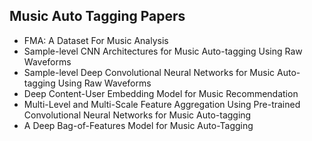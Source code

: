 <h2> Music Auto Tagging Papers</h2>

<ul>

                             

 <li><a target="_blank" href="https://github.com/manjunath5496/Music-Auto-Tagging-Papers/blob/master/max(1).pdf" style="text-decoration:none;">FMA: A Dataset For Music Analysis</a></li>

 <li><a target="_blank" href="https://github.com/manjunath5496/Music-Auto-Tagging-Papers/blob/master/max(2).pdf" style="text-decoration:none;">Sample-level CNN Architectures for Music Auto-tagging Using Raw Waveforms</a></li>

<li><a target="_blank" href="https://github.com/manjunath5496/Music-Auto-Tagging-Papers/blob/master/max(3).pdf" style="text-decoration:none;">Sample-level Deep Convolutional Neural Networks for Music Auto-tagging Using Raw Waveforms</a></li>
 <li><a target="_blank" href="https://github.com/manjunath5496/Music-Auto-Tagging-Papers/blob/master/max(4).pdf" style="text-decoration:none;">Deep Content-User Embedding Model for Music Recommendation</a></li>                              
<li><a target="_blank" href="https://github.com/manjunath5496/Music-Auto-Tagging-Papers/blob/master/max(5).pdf" style="text-decoration:none;">Multi-Level and Multi-Scale Feature Aggregation Using Pre-trained Convolutional Neural Networks for Music Auto-tagging</a></li>
<li><a target="_blank" href="https://github.com/manjunath5496/Music-Auto-Tagging-Papers/blob/master/max(6).pdf" style="text-decoration:none;">A Deep Bag-of-Features Model for Music Auto-Tagging</a></li>
</ul>
